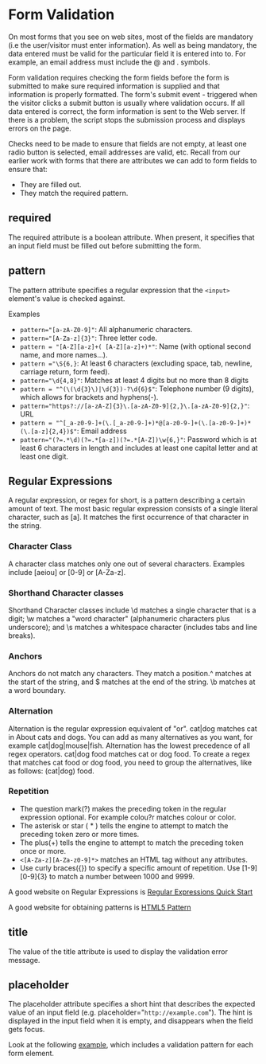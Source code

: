 # Form Validation

On most forms that you see on web sites, most of the fields are mandatory (i.e the user/visitor must enter information). As well as being mandatory, the data entered must be valid for the particular field it is entered into to. For example, an email address must include the @ and . symbols.

Form validation requires checking the form fields before the form is submitted to make sure required information is supplied and that information is properly formatted. The form's submit event - triggered when the visitor clicks a submit button is usually where validation occurs. If all data entered is correct, the form information is sent to the Web server. If there is a problem, the script stops the submission process and displays errors on the page.

Checks need to be made to ensure that fields are not empty, at least one radio button is selected, email addresses are valid, etc. Recall from our earlier work with forms that there are attributes we can add to form fields to ensure that:

- They are filled out.
- They match the required pattern.

## required
The required attribute is a boolean attribute. When present, it specifies that an input field must be filled out before submitting the form.

## pattern
The pattern attribute specifies a regular expression that the `<input>` element's value is checked against.

Examples

- `pattern="[a-zA-Z0-9]"`: All alphanumeric characters.
- `pattern="[A-Za-z]{3}"`: Three letter code.
- `pattern = "[A-Z][a-z]+( [A-Z][a-z]+)*"`: Name (with optional second name, and more names...).
- `pattern ="\S{6,}`: At least 6 characters (excluding space, tab, newline, carriage return, form feed).
- `pattern="\d{4,8}"`: Matches at least 4 digits but no more than 8 digits
- `pattern = "^(\(\d{3}\)|\d{3})-?\d{6}$"`: Telephone number (9 digits), which allows for brackets and hyphens(-).
- `pattern="https?://[a-zA-Z]{3}\.[a-zA-Z0-9]{2,}\.[a-zA-Z0-9]{2,}"`: URL
- `pattern = "^[_a-z0-9-]+(\.[_a-z0-9-]+)*@[a-z0-9-]+(\.[a-z0-9-]+)*(\.[a-z]{2,4})$"`: Email address
- `pattern="(?=.*\d)(?=.*[a-z])(?=.*[A-Z])\w{6,}"`: Password which is at least 6 characters in length and includes at least one capital letter and at least one digit.

## Regular Expressions
A regular expression, or regex for short, is a pattern describing a certain amount of text. The most basic regular expression consists of a single literal character, such as [a]. It matches the first occurrence of that character in the string.

### Character Class
A character class matches only one out of several characters. Examples include [aeiou] or [0-9] or [A-Za-z].

### Shorthand Character classes
Shorthand Character classes include \d matches a single character that is a digit; \w matches a "word character" (alphanumeric characters plus underscore); and \s matches a whitespace character (includes tabs and line breaks).

### Anchors
Anchors do not match any characters. They match a position.^ matches at the start of the string, and $ matches at the end of the string. \b matches at a word boundary.

### Alternation
Alternation is the regular expression equivalent of "or". cat|dog matches cat in About cats and dogs. You can add as many alternatives as you want, for example cat|dog|mouse|fish. Alternation has the lowest precedence of all regex operators. cat|dog food matches cat or dog food. To create a regex that matches cat food or dog food, you need to group the alternatives, like as follows: (cat|dog) food.

### Repetition

- The question mark(?) makes the preceding token in the regular expression optional. For example colou?r matches colour or color.
- The asterisk or star ( * ) tells the engine to attempt to match the preceding token zero or more times.
- The plus(+) tells the engine to attempt to match the preceding token once or more.
- `<[A-Za-z][A-Za-z0-9]*>` matches an HTML tag without any attributes.
- Use curly braces({}) to specify a specific amount of repetition. Use \[1-9][0-9]{3} to match a number between 1000 and 9999.

A good website on Regular Expressions is <a href="http://www.regular-expressions.info/quickstart.html" target = "_ blank">Regular Expressions Quick Start</a>

A good website for obtaining patterns is <a href="http://html5pattern.com/" target = "_ blank">HTML5 Pattern</a>

## title
The value of the title attribute is used to display the validation error message.

## placeholder
The placeholder attribute specifies a short hint that describes the expected value of an input field (e.g. placeholder="`http://example.com`"). The hint is displayed in the input field when it is empty, and disappears when the field gets focus.

Look at the following <a href="archives/examples/formexample3.htm" target = "_ blank">example</a>, which includes a validation pattern for each form element.
